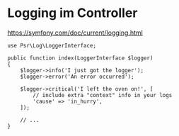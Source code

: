 # Logging im Controller
https://symfony.com/doc/current/logging.html


    use Psr\Log\LoggerInterface;
    
    public function index(LoggerInterface $logger)
    {
        $logger->info('I just got the logger');
        $logger->error('An error occurred');
    
        $logger->critical('I left the oven on!', [
            // include extra "context" info in your logs
            'cause' => 'in_hurry',
        ]);
    
        // ...
    }


